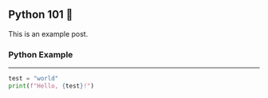 ## Python 101 👋

This is an example post.

### Python Example

---

```python
test = "world"
print(f"Hello, {test}!")
```

[//]: # (Banner:example.jpg )
